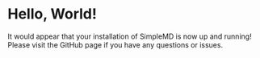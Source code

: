Hello, World!
=============

It would appear that your installation of SimpleMD is now up
and running! Please visit the GitHub page if you have any
questions or issues.

